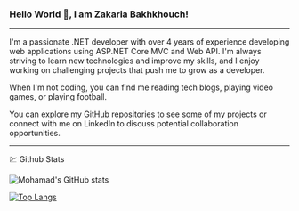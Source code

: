 ### Hello World 👋, I am Zakaria Bakhkhouch!

---
I'm a passionate .NET developer with over 4 years of experience developing web applications using ASP.NET Core MVC and Web API. I'm always striving to learn new technologies and improve my skills, and I enjoy working on challenging projects that push me to grow as a developer.

When I'm not coding, you can find me reading tech blogs, playing video games, or playing football.

You can explore my GitHub repositories to see some of my projects or connect with me on LinkedIn to discuss potential collaboration opportunities.



---
💹 Github Stats

![Mohamad's GitHub stats](https://github-readme-stats.vercel.app/api?username=ZakariaBakhkhouch&show_icons=true&theme=radical)

[![Top Langs](https://github-readme-stats.vercel.app/api/top-langs/?username=ZakariaBakhkhouch&theme=radical)](https://github.com/anuraghazra/github-readme-stats)

